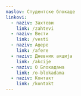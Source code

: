 ```yaml
---
naslov: Студентске блокаде
linkovi:
  - naziv: Захтеви
    link: /zahtevi
  - naziv: Вести
    link: /vesti
  - naziv: Афере
    link: /afere
  - naziv: Дневник акција
    link: /akcije
  - naziv: О Блокадама
    link: /o-blokadama
  - naziv: Контакт
    link: /kontakt
---
```


